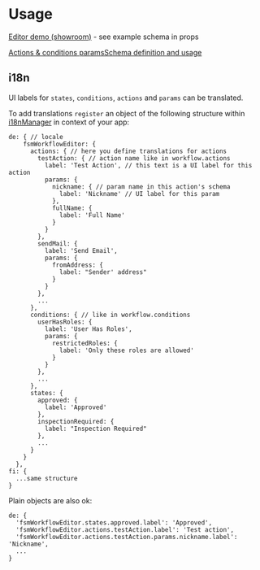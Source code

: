 # Usage

[Editor demo (showroom)](https://opuscapita.github.io/fsm4j/branches/master/editor/?currentComponentName=WorkflowEditor&maxContainerWidth=100%25) - see example schema in props

[Actions & conditions paramsSchema definition and usage](https://github.com/OpusCapita/fsm4j/blob/master/editor/src/components/Actions/Readme.md)

## i18n

UI labels for `states`, `conditions`, `actions` and `params` can be translated.

To add translations `register` an object of the following structure within [i18nManager](https://github.com/OpusCapita/i18n) in context of your app:

```
de: { // locale
    fsmWorkflowEditor: {
      actions: { // here you define translations for actions
        testAction: { // action name like in workflow.actions
          label: 'Test Action', // this text is a UI label for this action
          params: {
            nickname: { // param name in this action's schema
              label: 'Nickname' // UI label for this param
            },
            fullName: {
              label: 'Full Name'
            }
          }
        },
        sendMail: {
          label: 'Send Email',
          params: {
            fromAddress: {
              label: "Sender' address"
            }
          }
        },
        ...
      },
      conditions: { // like in workflow.conditions
        userHasRoles: {
          label: 'User Has Roles',
          params: {
            restrictedRoles: {
              label: 'Only these roles are allowed'
            }
          }
        },
        ...
      },
      states: {
        approved: {
          label: 'Approved'
        },
        inspectionRequired: {
          label: "Inspection Required"
        },
        ...
      }
    }
  },
fi: {
  ...same structure
}
```

Plain objects are also ok:

```
de: {
  'fsmWorkflowEditor.states.approved.label': 'Approved',
  'fsmWorkflowEditor.actions.testAction.label': 'Test action',
  'fsmWorkflowEditor.actions.testAction.params.nickname.label': 'Nickname',
  ...
}
```